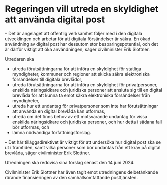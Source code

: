 # Regeringen vill utreda en skyldighet att använda digital post

– Det är angeläget att offentlig verksamhet följer med i den digitala utvecklingen och arbetar för att digitala försändelser är säkra. En ökad användning av digital post har dessutom stor besparingspotential, och det är därför viktigt att öka användningen, säger civilminister Erik Slottner.

Utredaren ska

* utreda förutsättningarna för att införa en skyldighet för statliga myndigheter, kommuner och regioner att skicka säkra elektroniska försändelser till digitala brevlådor,
* utreda förutsättningarna för att införa en skyldighet för privatpersoner, enskilda näringsidkare och juridiska personer att ansluta sig till en digital brevlåda för att kunna ta emot säkra elektroniska försändelser från myndigheter,
* utreda hur ett undantag för privatpersoner som inte har förutsättningar att använda en digital brevlåda kan utformas,
* utreda om det finns behov av ett motsvarande undantag för vissa enskilda näringsidkare och juridiska personer, och hur detta i sådana fall bör utformas, och
* lämna nödvändiga författningsförslag.

– Det här tilläggsdirektivet är viktigt för att undersöka hur digital post ska se ut i framtiden, samt vilka personer som bör undantas från ett krav på digital brevlåda, säger civilminister Erik Slottner.

Utredningen ska redovisa sina förslag senast den 14 juni 2024\.

Civilminister Erik Slottner har även tagit emot utredningens delbetänkande rörande finansieringen av den samhällsomfattande posttjänsten.
